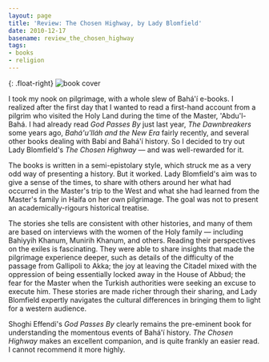 ```yaml
---
layout: page
title: 'Review: The Chosen Highway, by Lady Blomfield'
date: 2010-12-17
basename: review_the_chosen_highway
tags:
- books
- religion
---
```


{: .float-right}
![book cover](http://photo.goodreads.com/books/1186487644m/1658563.jpg)

I took my nook on pilgrimage, with a whole slew of Bah&aacute;'&iacute; e-books.
I realized after the first day that I wanted to read a first-hand account from a
pilgrim who visited the Holy Land during the time of the Master,
'Abdu'l-Bah&aacute;. I had already read _God Passes By_ just last year, _The
Dawnbreakers_ some years ago, _Bah&aacute;'u'll&aacute;h and the New Era_ fairly
recently, and several other books dealing with Bab&iacute; and
Bah&aacute;'&iacute; history. So I decided to try out Lady Blomfield's _The
Chosen Highway_ &mdash; and was well-rewarded for it.

<!--more-->

The books is written in a semi-epistolary style, which struck me as a very odd
way of presenting a history. But it worked. Lady Blomfield's aim was to give a
sense of the times, to share with others around her what had occurred in the
Master's trip to the West and what she had learned from the Master's family in
Haifa on her own pilgrimage. The goal was not to present an academically-rigours
historical treatise.

The stories she tells are consistent with other histories, and many of them are
based on interviews with the women of the Holy family &mdash; including Bahiyyih
Khanum, Munirih Khanum, and others. Reading their perspectives on the exiles is
fascinating. They were able to share insights that made the pilgrimage
experience deeper, such as details of the difficulty of the passage from
Gallipoli to Akka; the joy at leaving the Citadel mixed with the oppression of
being essentially locked away in the House of Abbud; the fear for the Master
when the Turkish authorities were seeking an excuse to execute him. These
stories are made richer through their sharing, and Lady Blomfield expertly
navigates the cultural differences in bringing them to light for a western
audience.

Shoghi Effendi's _God Passes By_ clearly remains the pre-eminent book for
understanding the momentous events of Bah&aacute;'&iacute; history. _The Chosen
Highway_ makes an excellent companion, and is quite frankly an easier read. I
cannot recommend it more highly.

